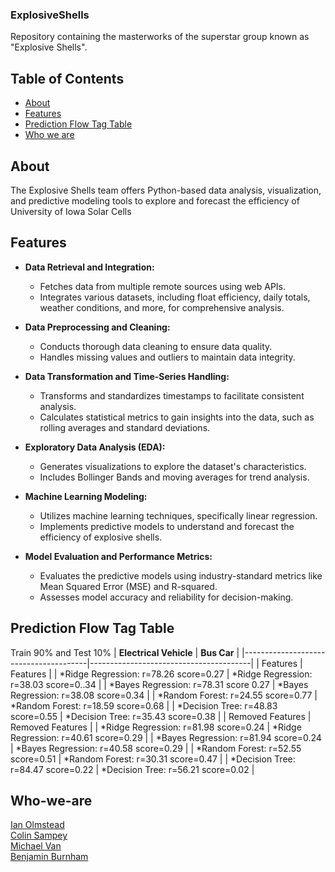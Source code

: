 ### ExplosiveShells
Repository containing the masterworks of the superstar group known as "Explosive Shells". 

## Table of Contents

- [About](#about)
- [Features](#features)
- [Prediction Flow Tag Table](#Prediction-flow-tag-table)
- [Who we are](#Who-we-are)

## About

The Explosive Shells team offers Python-based data analysis, visualization, and predictive modeling tools to explore and forecast the efficiency of University of Iowa Solar Cells

## Features

- **Data Retrieval and Integration:**
  - Fetches data from multiple remote sources using web APIs.
  - Integrates various datasets, including float efficiency, daily totals, weather conditions, and more, for comprehensive analysis.

- **Data Preprocessing and Cleaning:**
  - Conducts thorough data cleaning to ensure data quality.
  - Handles missing values and outliers to maintain data integrity.

- **Data Transformation and Time-Series Handling:**
  - Transforms and standardizes timestamps to facilitate consistent analysis.
  - Calculates statistical metrics to gain insights into the data, such as rolling averages and standard deviations.

- **Exploratory Data Analysis (EDA):**
  - Generates visualizations to explore the dataset's characteristics.
  - Includes Bollinger Bands and moving averages for trend analysis.

- **Machine Learning Modeling:**
  - Utilizes machine learning techniques, specifically linear regression.
  - Implements predictive models to understand and forecast the efficiency of explosive shells.

- **Model Evaluation and Performance Metrics:**
  - Evaluates the predictive models using industry-standard metrics like Mean Squared Error (MSE) and R-squared.
  - Assesses model accuracy and reliability for decision-making.

## Prediction Flow Tag Table
Train 90% and Test 10%
| **Electrical Vehicle**                | **Bus Car**                            |
|---------------------------------------|----------------------------------------|
|                Features               |                Features                |
| *Ridge Regression: r=78.26 score=0.27 | *Ridge Regression: r=38.03 score=0..34 |
| *Bayes Regression: r=78.31 score 0.27 | *Bayes Regression: r=38.08 score=0.34  |
| *Random Forest: r=24.55 score=0.77    | *Random Forest: r=18.59 score=0.68     |
|   *Decision Tree: r=48.83 score=0.55  |   *Decision Tree: r=35.43 score=0.38   |
|            Removed Features           |            Removed Features            |
| *Ridge Regression: r=81.98 score=0.24 | *Ridge Regression: r=40.61 score=0.29  |
| *Bayes Regression: r=81.94 score=0.24 | *Bayes Regression: r=40.58 score=0.29  |
| *Random Forest: r=52.55 score=0.51    | *Random Forest: r=30.31 score=0.47     |
| *Decision Tree: r=84.47 score=0.22    | *Decision Tree: r=56.21 score=0.02     |

## Who-we-are
[Ian Olmstead](https://www.linkedin.com/in/ubermensch/)</br>
[Colin Sampey](https://www.linkedin.com/in/colin-sampey/)</br>
[Michael Van](https://www.linkedin.com/in/atmichaelvan/)</br>
[Benjamin Burnham](https://www.linkedin.com/in/benjamin-j-burnham/)</br>

